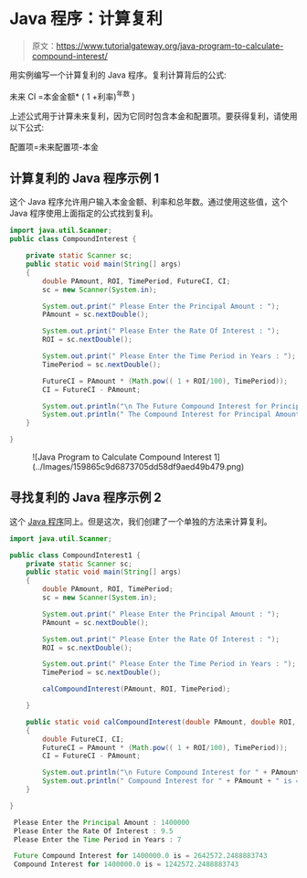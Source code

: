 # Java 程序：计算复利

> 原文：<https://www.tutorialgateway.org/java-program-to-calculate-compound-interest/>

用实例编写一个计算复利的 Java 程序。复利计算背后的公式:

未来 CI =本金金额* ( 1 +利率)<sup>年数</sup> )

上述公式用于计算未来复利，因为它同时包含本金和配置项。要获得复利，请使用以下公式:

配置项=未来配置项-本金

## 计算复利的 Java 程序示例 1

这个 Java 程序允许用户输入本金金额、利率和总年数。通过使用这些值，这个 Java 程序使用上面指定的公式找到复利。

```java
import java.util.Scanner;
public class CompoundInterest {

	private static Scanner sc;
	public static void main(String[] args) 
	{
		double PAmount, ROI, TimePeriod, FutureCI, CI;
		sc = new Scanner(System.in);

		System.out.print(" Please Enter the Principal Amount : ");
		PAmount = sc.nextDouble();

		System.out.print(" Please Enter the Rate Of Interest : ");
		ROI = sc.nextDouble();

		System.out.print(" Please Enter the Time Period in Years : ");
		TimePeriod = sc.nextDouble();

		FutureCI = PAmount * (Math.pow(( 1 + ROI/100), TimePeriod));
		CI = FutureCI - PAmount;

		System.out.println("\n The Future Compound Interest for Principal Amount " + PAmount + " is = " + FutureCI);
		System.out.println(" The Compound Interest for Principal Amount " + PAmount + " is = " + CI);
	}

}
```

<figure class="wp-block-image">![Java Program to Calculate Compound Interest 1](../Images/159865c9d6873705dd58df9aed49b479.png)</figure>

## 寻找复利的 Java 程序示例 2

这个 [Java 程序](https://www.tutorialgateway.org/learn-java-programs/)同上。但是这次，我们创建了一个单独的方法来计算复利。

```java
import java.util.Scanner;

public class CompoundInterest1 {
	private static Scanner sc;
	public static void main(String[] args) 
	{
		double PAmount, ROI, TimePeriod;
		sc = new Scanner(System.in);

		System.out.print(" Please Enter the Principal Amount : ");
		PAmount = sc.nextDouble();

		System.out.print(" Please Enter the Rate Of Interest : ");
		ROI = sc.nextDouble();

		System.out.print(" Please Enter the Time Period in Years : ");
		TimePeriod = sc.nextDouble();

		calCompoundInterest(PAmount, ROI, TimePeriod);

	}

	public static void calCompoundInterest(double PAmount, double ROI, double TimePeriod)
	{
		double FutureCI, CI;
		FutureCI = PAmount * (Math.pow(( 1 + ROI/100), TimePeriod));
		CI = FutureCI - PAmount;

		System.out.println("\n Future Compound Interest for " + PAmount + " is = " + FutureCI);
		System.out.println(" Compound Interest for " + PAmount + " is = " + CI);
	}

}
```

```java
 Please Enter the Principal Amount : 1400000
 Please Enter the Rate Of Interest : 9.5
 Please Enter the Time Period in Years : 7

 Future Compound Interest for 1400000.0 is = 2642572.2488883743
 Compound Interest for 1400000.0 is = 1242572.2488883743
```